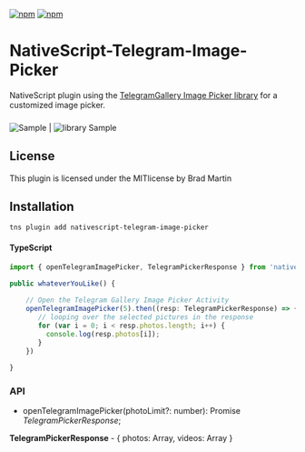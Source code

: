 [![npm](https://img.shields.io/npm/v/nativescript-telegram-image-picker.svg)](https://www.npmjs.com/package/nativescript-telegram-image-picker)
[![npm](https://img.shields.io/npm/dt/nativescript-telegram-image-picker.svg?label=npm%20downloads)](https://www.npmjs.com/package/nativescript-telegram-image-picker)

# NativeScript-Telegram-Image-Picker
NativeScript plugin using the [TelegramGallery Image Picker library](https://github.com/TangXiaoLv/TelegramGallery) for a customized image picker.

### 
![Sample](screens/sample.gif) | ![library Sample](https://github.com/TangXiaoLv/TelegramGallery/raw/master/png/1.gif)

## License
This plugin is licensed under the MITlicense by Brad Martin

## Installation

```
tns plugin add nativescript-telegram-image-picker
```

#### TypeScript

```typescript
import { openTelegramImagePicker, TelegramPickerResponse } from 'nativescript-telegram-image-picker';

public whateverYouLike() {
    
    // Open the Telegram Gallery Image Picker Activity      
    openTelegramImagePicker(5).then((resp: TelegramPickerResponse) => {
       // looping over the selected pictures in the response        
       for (var i = 0; i < resp.photos.length; i++) {
         console.log(resp.photos[i]);
       }
    })
      
}

```

### API

- openTelegramImagePicker(photoLimit?: number): Promise *TelegramPickerResponse*;

**TelegramPickerResponse** -
{
    photos: Array<string>,
    videos: Array<string>
}